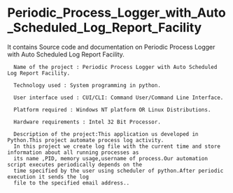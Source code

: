 
# Periodic_Process_Logger_with_Auto_Scheduled_Log_Report_Facility
It contains Source code and documentation on Periodic Process Logger with Auto Scheduled Log Report Facility. 

      Name of the project : Periodic Process Logger with Auto Scheduled Log Report Facility.
      
      Technology used : System programming in python.
      
      User interface used : CUI/CLI: Command User/Command Line Interface.
      
      Platform required : Windows NT platform OR Linux Distributions.
      
      Hardware requirements : Intel 32 Bit Processor.
      
      Description of the project:This application us developed in Python.This project automate process log activity.
      In this project we create log file with the current time and store information about all running processes as
      its name ,PID, memory usage,username of process.Our automation script executes periodically depends on the 
      time specified by the user using scheduler of python.After periodic execution it sends the log
      file to the specified email address..
